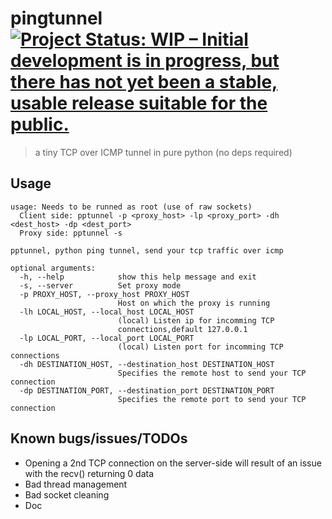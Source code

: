 # pingtunnel [![Project Status: WIP – Initial development is in progress, but there has not yet been a stable, usable release suitable for the public.](https://www.repostatus.org/badges/latest/wip.svg)](https://www.repostatus.org/#wip)

> a tiny TCP over ICMP tunnel in pure python (no deps required)

## Usage

    usage: Needs to be runned as root (use of raw sockets)
      Client side: pptunnel -p <proxy_host> -lp <proxy_port> -dh <dest_host> -dp <dest_port>
      Proxy side: pptunnel -s
    
    pptunnel, python ping tunnel, send your tcp traffic over icmp
    
    optional arguments:
      -h, --help            show this help message and exit
      -s, --server          Set proxy mode
      -p PROXY_HOST, --proxy_host PROXY_HOST
                            Host on which the proxy is running
      -lh LOCAL_HOST, --local_host LOCAL_HOST
                            (local) Listen ip for incomming TCP
                            connections,default 127.0.0.1
      -lp LOCAL_PORT, --local_port LOCAL_PORT
                            (local) Listen port for incomming TCP connections
      -dh DESTINATION_HOST, --destination_host DESTINATION_HOST
                            Specifies the remote host to send your TCP connection
      -dp DESTINATION_PORT, --destination_port DESTINATION_PORT
                            Specifies the remote port to send your TCP connection



## Known bugs/issues/TODOs

   - Opening a 2nd TCP connection on the server-side will result of an issue with the recv() returning 0 data
   - Bad thread management
   - Bad socket cleaning
   - Doc
   
